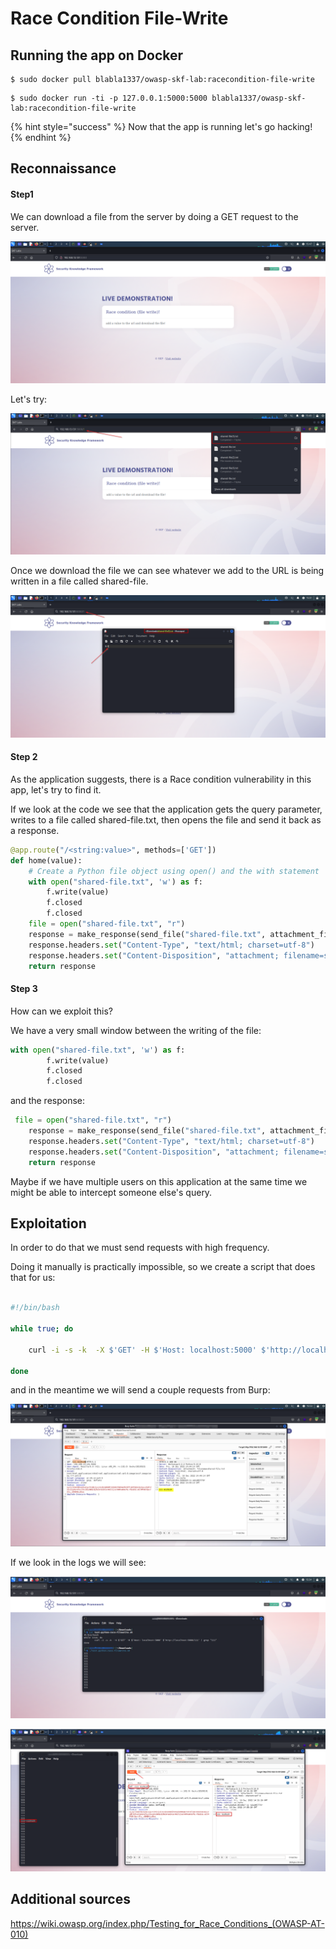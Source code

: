 # Race Condition File-Write

## Running the app on Docker

```
$ sudo docker pull blabla1337/owasp-skf-lab:racecondition-file-write
```

```
$ sudo docker run -ti -p 127.0.0.1:5000:5000 blabla1337/owasp-skf-lab:racecondition-file-write
```

{% hint style="success" %}
Now that the app is running let's go hacking!
{% endhint %}

## Reconnaissance

#### Step1

We can download a file from the server by doing a GET request to the server.

![](../../.gitbook/assets/python/RaceCondition-file-write/1.png)

Let's try:

![](../../.gitbook/assets/python/RaceCondition-file-write/2.png)

Once we download the file we can see whatever we add to the URL is being written in a file called shared-file.

![](../../.gitbook/assets/python/RaceCondition-file-write/3.png)

#### Step 2

As the application suggests, there is a Race condition vulnerability in this app, let's try to find it.

If we look at the code we see that the application gets the query parameter, writes to a file called shared-file.txt, then opens the file and send it back as a response.

```python
@app.route("/<string:value>", methods=['GET'])
def home(value):
    # Create a Python file object using open() and the with statement
    with open("shared-file.txt", 'w') as f:
        f.write(value)
        f.closed
        f.closed
    file = open("shared-file.txt", "r")
    response = make_response(send_file("shared-file.txt", attachment_filename="shared-file.txt"))
    response.headers.set("Content-Type", "text/html; charset=utf-8")
    response.headers.set("Content-Disposition", "attachment; filename=shared-file.txt")
    return response
```

#### Step 3

How can we exploit this?

We have a very small window between the writing of the file:

```python
with open("shared-file.txt", 'w') as f:
        f.write(value)
        f.closed
        f.closed
```

and the response:

```python
 file = open("shared-file.txt", "r")
    response = make_response(send_file("shared-file.txt", attachment_filename="shared-file.txt"))
    response.headers.set("Content-Type", "text/html; charset=utf-8")
    response.headers.set("Content-Disposition", "attachment; filename=shared-file.txt")
    return response
```

Maybe if we have multiple users on this application at the same time we might be able to intercept someone else's query.

## Exploitation

In order to do that we must send requests with high frequency.

Doing it manually is practically impossible, so we create a script that does that for us:

```sh

#!/bin/bash

while true; do

	curl -i -s -k  -X $'GET' -H $'Host: localhost:5000' $'http://localhost:5000/111' | grep "111"

done

```

and in the meantime we will send a couple requests from Burp:

![](../../.gitbook/assets/python/RaceCondition-file-write/4.png)

If we look in the logs we will see:

![](../../.gitbook/assets/python/RaceCondition-file-write/5.png)

![](../../.gitbook/assets/python/RaceCondition-file-write/6.png)

## Additional sources

https://wiki.owasp.org/index.php/Testing_for_Race_Conditions_(OWASP-AT-010)
